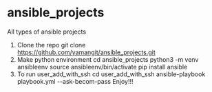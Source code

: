 # ansible_projects
All types of ansible projects
1) Clone the repo
   git clone https://github.com/yamangit/ansible_projects.git
2) Make python environment
   cd ansible_projects
   python3 -m venv ansibleenv
   source ansibleenv/bin/activate
   pip install ansible
3) To run user_add_with_ssh
   cd user_add_with_ssh
   ansible-playbook playbook.yml --ask-becom-pass
Enjoy!!!
   
